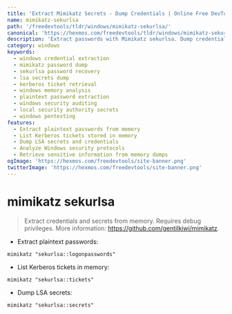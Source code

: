 ```yaml
---
title: 'Extract Mimikatz Secrets - Dump Credentials | Online Free DevTools by Hexmos'
name: mimikatz-sekurlsa
path: '/freedevtools/tldr/windows/mimikatz-sekurlsa/'
canonical: 'https://hexmos.com/freedevtools/tldr/windows/mimikatz-sekurlsa/'
description: 'Extract passwords with Mimikatz sekurlsa. Dump credentials, secrets, and Kerberos tickets from Windows memory. Free online tool, no registration required.'
category: windows
keywords:
  - windows credential extraction
  - mimikatz password dump
  - sekurlsa password recovery
  - lsa secrets dump
  - kerberos ticket retrieval
  - windows memory analysis
  - plaintext password extraction
  - windows security auditing
  - local security authority secrets
  - windows pentesting
features:
  - Extract plaintext passwords from memory
  - List Kerberos tickets stored in memory
  - Dump LSA secrets and credentials
  - Analyze Windows security protocols
  - Retrieve sensitive information from memory dumps
ogImage: 'https://hexmos.com/freedevtools/site-banner.png'
twitterImage: 'https://hexmos.com/freedevtools/site-banner.png'
---
```


# mimikatz sekurlsa

> Extract credentials and secrets from memory.
> Requires debug privileges.
> More information: <https://github.com/gentilkiwi/mimikatz>.

- Extract plaintext passwords:

`mimikatz "sekurlsa::logonpasswords"`

- List Kerberos tickets in memory:

`mimikatz "sekurlsa::tickets"`

- Dump LSA secrets:

`mimikatz "sekurlsa::secrets"`
